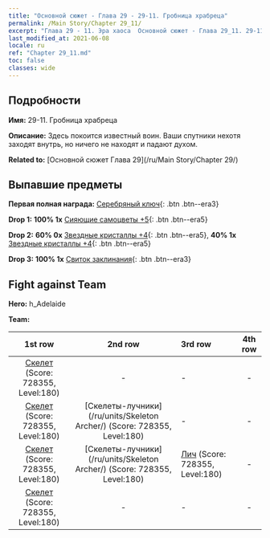 ```yaml
---
title: "Основной сюжет - Глава 29 - 29-11. Гробница храбреца"
permalink: /Main Story/Chapter 29_11/
excerpt: "Глава 29 - 11. Эра хаоса  Основной сюжет - Глава 29_11. 29-11. Гробница храбреца"
last_modified_at: 2021-06-08
locale: ru
ref: "Chapter 29_11.md"
toc: false
classes: wide
---
```


## Подробности

 **Имя:** 29-11. Гробница храбреца

 **Описание:** Здесь покоится известный воин. Ваши спутники нехотя заходят внутрь, но ничего не находят и падают духом.

 **Related to:** [Основной сюжет Глава 29](/ru/Main Story/Chapter 29/)

## Выпавшие предметы

 **Первая полная награда:** [Серебряный ключ](/ItemsRU/con_693/){: .btn .btn--era3}

 **Drop 1:** **100% 1x** [Сияющие самоцветы +5](/ItemsRU/mat_100/){: .btn .btn--era5}

 **Drop 2:** **60% 0x** [Звездные кристаллы +4](/ItemsRU/mat_94/){: .btn .btn--era5}, **40% 1x** [Звездные кристаллы +4](/ItemsRU/mat_94/){: .btn .btn--era5}

 **Drop 3:** **100% 1x** [Свиток заклинания](/ItemsRU/con_694/){: .btn .btn--era3}


## Fight against Team
 **Hero:** h_Adelaide

 **Team:**


  | 1st row | 2nd row | 3rd row | 4th row |
  |:----:|:----:|:----|:----:|
  | [Скелет](/ru/units/Skeleton/) (Score: 728355, Level:180)  | - | - | - |
  | [Скелет](/ru/units/Skeleton/) (Score: 728355, Level:180)  | [Скелеты-лучники](/ru/units/Skeleton Archer/) (Score: 728355, Level:180)  | - | - |
  | [Скелет](/ru/units/Skeleton/) (Score: 728355, Level:180)  | [Скелеты-лучники](/ru/units/Skeleton Archer/) (Score: 728355, Level:180)  | [Лич](/ru/units/Lich/) (Score: 728355, Level:180)  | - |
  | [Скелет](/ru/units/Skeleton/) (Score: 728355, Level:180)  | - | - | - |


